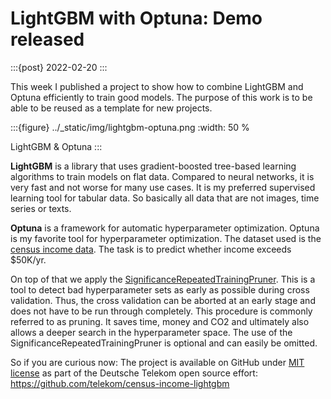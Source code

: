 # LightGBM with Optuna: Demo released

:::{post} 2022-02-20
:::

This week I published a project to show how to combine
LightGBM and Optuna efficiently to train good models.
The purpose of this work is to be able to be reused as a template for new projects.

:::{figure} ../\_static/img/lightgbm-optuna.png
:width: 50 %

LightGBM & Optuna
:::

**LightGBM** is a library that uses gradient-boosted tree-based learning algorithms to train models on flat data.
Compared to neural networks, it is very fast and not worse for many use cases.
It is my preferred supervised learning tool for tabular data.
So basically all data that are not images, time series or texts.

**Optuna** is a framework for automatic hyperparameter optimization.
Optuna is my favorite tool for hyperparameter optimization.
The dataset used is the [census income data](https://archive-beta.ics.uci.edu/ml/datasets/census+income).
The task is to predict whether income exceeds $50K/yr.

On top of that we apply the
[SignificanceRepeatedTrainingPruner](https://telekom.github.io/HPOflow/doc/SignificanceRepeatedTrainingPruner.html#significancerepeatedtrainingpruner-doc).
This is a tool to detect bad hyperparameter sets as early as possible during cross validation.
Thus, the cross validation can be aborted at an early stage and does not have to be run through completely.
This procedure is commonly referred to as pruning.
It saves time, money and CO2 and ultimately also allows a deeper search in the hyperparameter space.
The use of the SignificanceRepeatedTrainingPruner is optional and can easily be omitted.

So if you are curious now: The project is available on GitHub under [MIT license](https://opensource.org/licenses/MIT)
as part of the Deutsche Telekom open source effort: <https://github.com/telekom/census-income-lightgbm>
